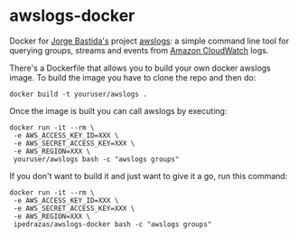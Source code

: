 # awslogs-docker
Docker for [Jorge Bastida's](https://twitter.com/jorgebastida) project [awslogs](https://github.com/jorgebastida/awslogs): a simple command line tool for querying groups, streams and events from [Amazon CloudWatch](http://aws.amazon.com/cloudwatch/) logs.


There's a Dockerfile that allows you to build your own docker awslogs image. To build the image you have to clone the repo and then do:

`docker build -t youruser/awslogs . `

Once the image is built you can call awslogs by executing:

```
docker run -it --rm \
 -e AWS_ACCESS_KEY_ID=XXX \
 -e AWS_SECRET_ACCESS_KEY=XXX \
 -e AWS_REGION=XXX \
 youruser/awslogs bash -c "awslogs groups"
 ```

If you don't want to build it and just want to give it a go, run this command:

```
docker run -it --rm \
 -e AWS_ACCESS_KEY_ID=XXX \
 -e AWS_SECRET_ACCESS_KEY=XXX \
 -e AWS_REGION=XXX \
 ipedrazas/awslogs-docker bash -c "awslogs groups"
 ```
